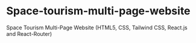 # Space-tourism-multi-page-website
Space Tourism Multi-Page Website (HTML5, CSS, Tailwind CSS, React.js and React-Router)
